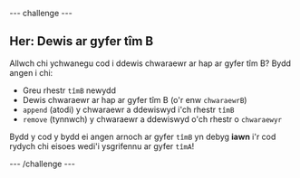 --- challenge ---

## Her: Dewis ar gyfer tîm B

Allwch chi ychwanegu cod i ddewis chwaraewr ar hap ar gyfer tîm B? Bydd angen i chi:

+ Greu rhestr `tîmB` newydd
+ Dewis chwaraewr ar hap ar gyfer tîm B (o'r enw `chwaraewrB`)
+ `append` (atodi) y chwaraewr a ddewiswyd i'ch rhestr `tîmB`
+ `remove` (tynnwch) y chwaraewr a ddewiswyd o'ch rhestr o `chwaraewyr`

Bydd y cod y bydd ei angen arnoch ar gyfer `tîmB` yn debyg **iawn** i'r cod rydych chi eisoes wedi'i ysgrifennu ar gyfer `tîmA`!

--- /challenge ---